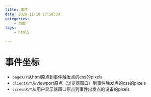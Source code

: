 ```yaml
---
title: 事件
date: 2020-11-18 17:58:30
categories:
    - 页面
tags:
    - html5

---
```


# 事件坐标

- `pageX/Y`从html原点到事件触发点的css的pixels
- `clientX/Y`从viewport原点（浏览器窗口）到事件触发点的css的pixels
- `screenX/Y`从用户显示器窗口原点到事件出发点的设备的pixels

